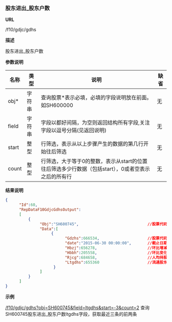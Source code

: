 
### 股东进出_股东户数

**URL**

/f10/gdjc/gdhs

**描述**

股东进出_股东户数

**参数说明**

|名称|类型|说明|缺省|
| -------- | -------- | -------- | -------- |
|obj\*|字符串|查询股票\*表示必填，必填的字段说明放在前面。如SH600000|无|
|field|字符串|字段以都好间隔，为空则返回结构所有字段,关注字段以逗号分隔(见返回说明)|无|
|start|整型|行筛选，表示从以上步骤产生的数据的第几行开始往后筛选|无|
|count|整型|行筛选，大于等于0的整数，表示从start的位置往后筛选多少行数据（包括start），0或者空表示之后的所有行|无|


**结果说明**

```json
{
      "Id":60,
      "RepDataF10GdjcGdhsOutput":
      [
          {
               "Obj":"SH600745",                              //股票代码
               "Data":[
                    {
                          "Gdzhs":666534,                     //股票代码
                          "date":"2015-06-30 00:00:00",       //截止日期
                          "Hbzj":656278,                      //环比增减 
                          "Hbbh":205558,                      //环比变化 
                          "Rjcg":684658,                      //人均持股 
                          "Ltgdhs":655360                     //流通股东户数
                     }
               ]
          }
      ]
}

```

**示例**

[/f10/gdjc/gdhs?obj=SH600745&field=ltgdhs&start=-3&count=2]($APIHOST$/f10/gdjc/gdhs?obj=SH600745&field=ltgdhs&start=-3&count=2)
查询SH600745股东进出_股东户数ltgdhs字段，获取最近三条的前两条
